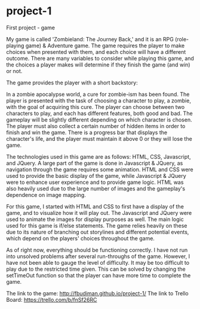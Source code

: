 # project-1
First project - game

My game is called 'Zombieland: The Journey Back,' and it is an RPG (role-playing game) & Adventure game. The game requires the player to make choices when presented with them, and each choice will have a different outcome. There are many variables to consider while playing this game, and the choices a player makes will determine if they finish the game (and win) or not.

The game provides the player with a short backstory:

In a zombie apocalypse world, a cure for zombie-ism has been found. The player is presented with the task of choosing a character to play, a zombie, with the goal of acquiring this cure. The player can choose between two characters to play, and each has different features, both good and bad. The gameplay will be slightly different depending on which character is chosen. The player must also collect a certain number of hidden items in order to finish and win the game. There is a progress bar that displays the character's life, and the player must maintain it above 0 or they will lose the game.

The technologies used in this game are as follows: HTML, CSS, Javascript, and JQuery. A large part of the game is done in Javascript & JQuery, as navigation through the game requires some animation. HTML and CSS were used to provide the basic display of the game, while Javascript & JQuery were to enhance user experience and to provide game logic. HTML was also heavily used due to the large number of images and the gameplay's dependence on image mapping.

For this game, I started with HTML and CSS to first have a display of the game, and to visualize how it will play out. The Javascript and JQuery were used to animate the images for display purposes as well. The main logic used for this game is if/else statements. The game relies heavily on these due to its nature of branching out storylines and different potential events, which depend on the players' choices throughout the game.

As of right now, everything should be functioning correctly. I have not run into unsolved problems after several run-throughs of the game. However, I have not been able to gauge the level of difficulty. It may be too difficult to play due to the restricted time given. This can be solved by changing the setTimeOut function so that the player can have more time to complete the game.

The link to the game: http://fbudiman.github.io/project-1/
The link to Trello Board: https://trello.com/b/fnSf26RC
